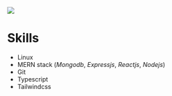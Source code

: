 [![](https://visitcount.itsvg.in/api?id=jam&label=Profile%20Views&color=2&icon=5&pretty=false)](https://visitcount.itsvg.in)


<h1>Skills</h1>

<ul>
  <li>Linux</li>
  <li>MERN stack (<i>Mongodb</i>, <i>Expressjs</i>, <i>Reactjs</i>, <i>Nodejs</i>)</li>
  <li>Git </li>
  <li>Typescript </li>
  <li>Tailwindcss </li>
</ul>
